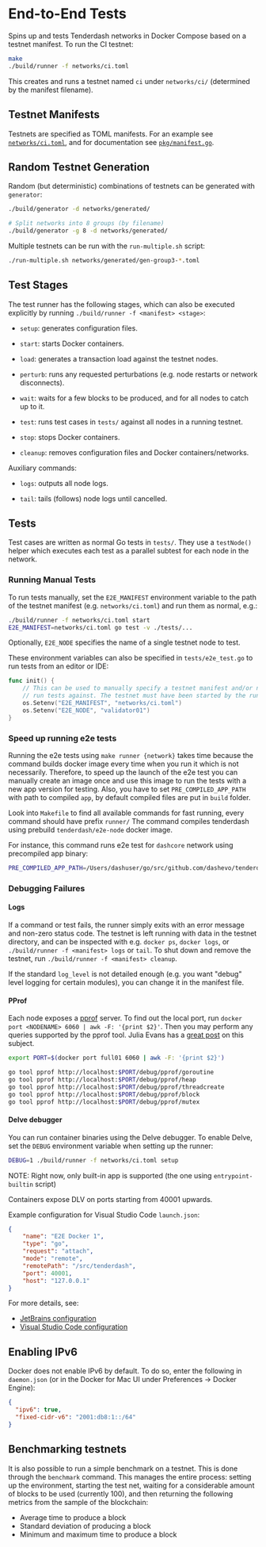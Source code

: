 # End-to-End Tests

Spins up and tests Tenderdash networks in Docker Compose based on a testnet manifest. To run the CI testnet:

```sh
make
./build/runner -f networks/ci.toml
```

This creates and runs a testnet named `ci` under `networks/ci/` (determined by the manifest filename).

## Testnet Manifests

Testnets are specified as TOML manifests. For an example see [`networks/ci.toml`](networks/ci.toml), and for documentation see [`pkg/manifest.go`](pkg/manifest.go).

## Random Testnet Generation

Random (but deterministic) combinations of testnets can be generated with `generator`:

```sh
./build/generator -d networks/generated/

# Split networks into 8 groups (by filename)
./build/generator -g 8 -d networks/generated/
```

Multiple testnets can be run with the `run-multiple.sh` script:

```sh
./run-multiple.sh networks/generated/gen-group3-*.toml
```

## Test Stages

The test runner has the following stages, which can also be executed explicitly by running `./build/runner -f <manifest> <stage>`:

* `setup`: generates configuration files.

* `start`: starts Docker containers.

* `load`: generates a transaction load against the testnet nodes.

* `perturb`: runs any requested perturbations (e.g. node restarts or network disconnects).

* `wait`: waits for a few blocks to be produced, and for all nodes to catch up to it.

* `test`: runs test cases in `tests/` against all nodes in a running testnet.

* `stop`: stops Docker containers.

* `cleanup`: removes configuration files and Docker containers/networks.

Auxiliary commands:

* `logs`: outputs all node logs.

* `tail`: tails (follows) node logs until cancelled.

## Tests

Test cases are written as normal Go tests in `tests/`. They use a `testNode()` helper which executes each test as a parallel subtest for each node in the network.

### Running Manual Tests

To run tests manually, set the `E2E_MANIFEST` environment variable to the path of the testnet manifest (e.g. `networks/ci.toml`) and run them as normal, e.g.:

```sh
./build/runner -f networks/ci.toml start
E2E_MANIFEST=networks/ci.toml go test -v ./tests/...
```

Optionally, `E2E_NODE` specifies the name of a single testnet node to test.

These environment variables can also be specified in `tests/e2e_test.go` to run tests from an editor or IDE:

```go
func init() {
	// This can be used to manually specify a testnet manifest and/or node to
	// run tests against. The testnet must have been started by the runner first.
	os.Setenv("E2E_MANIFEST", "networks/ci.toml")
	os.Setenv("E2E_NODE", "validator01")
}
```

### Speed up running e2e tests
Running the e2e tests using `make runner {network}` takes time because the command builds docker image every time
when you run it which is not necessarily. Therefore, to speed up the launch of the e2e test you can manually create
an image once and use this image to run the tests with a new app version for testing.
Also, you have to set `PRE_COMPILED_APP_PATH` with path to compiled `app`, by default compiled files
are put in `build` folder.

Look into `Makefile` to find all available commands for fast running, every command should have prefix `runner/`
The command compiles tenderdash using prebuild `tenderdash/e2e-node` docker image.

For instance, this command runs e2e test for `dashcore` network using precompiled app binary:
```bash
PRE_COMPILED_APP_PATH=/Users/dashuser/go/src/github.com/dashevo/tenderdash/test/e2e/build/app make runner/dashcore
```

### Debugging Failures

#### Logs

If a command or test fails, the runner simply exits with an error message and
non-zero status code. The testnet is left running with data in the testnet
directory, and can be inspected with e.g. `docker ps`, `docker logs`, or
`./build/runner -f <manifest> logs` or `tail`. To shut down and remove the
testnet, run `./build/runner -f <manifest> cleanup`.

If the standard `log_level` is not detailed enough (e.g. you want "debug" level
logging for certain modules), you can change it in the manifest file.

#### PProf

Each node exposes a [pprof](https://golang.org/pkg/runtime/pprof/) server. To
find out the local port, run `docker port <NODENAME> 6060 | awk -F: '{print
$2}'`. Then you may perform any queries supported by the pprof tool. Julia
Evans has a [great
post](https://jvns.ca/blog/2017/09/24/profiling-go-with-pprof/) on this
subject.

```bash
export PORT=$(docker port full01 6060 | awk -F: '{print $2}')

go tool pprof http://localhost:$PORT/debug/pprof/goroutine
go tool pprof http://localhost:$PORT/debug/pprof/heap
go tool pprof http://localhost:$PORT/debug/pprof/threadcreate
go tool pprof http://localhost:$PORT/debug/pprof/block
go tool pprof http://localhost:$PORT/debug/pprof/mutex
```

#### Delve debugger

You can run container binaries using the Delve debugger.
To enable Delve, set the `DEBUG` environment variable when setting up the runner:

```bash
DEBUG=1 ./build/runner -f networks/ci.toml setup
```

NOTE: Right now, only built-in app is supported (the one using `entrypoint-builtin` script)

Containers expose DLV on ports starting from 40001 upwards.

Example configuration for Visual Studio Code `launch.json`:

```json
{
	"name": "E2E Docker 1",
	"type": "go",
	"request": "attach",
	"mode": "remote",
	"remotePath": "/src/tenderdash",
	"port": 40001,
	"host": "127.0.0.1"
}
```

For more details, see:

* [JetBrains configuration](https://blog.jetbrains.com/go/2020/05/06/debugging-a-go-application-inside-a-docker-container/)
* [Visual Studio Code configuration](https://medium.com/@kaperys/delve-into-docker-d6c92be2f823)


## Enabling IPv6

Docker does not enable IPv6 by default. To do so, enter the following in
`daemon.json` (or in the Docker for Mac UI under Preferences → Docker Engine):

```json
{
  "ipv6": true,
  "fixed-cidr-v6": "2001:db8:1::/64"
}
```

## Benchmarking testnets

It is also possible to run a simple benchmark on a testnet. This is done through the `benchmark` command. This manages the entire process: setting up the environment, starting the test net, waiting for a considerable amount of blocks to be used (currently 100), and then returning the following metrics from the sample of the blockchain:

- Average time to produce a block
- Standard deviation of producing a block
- Minimum and maximum time to produce a block
